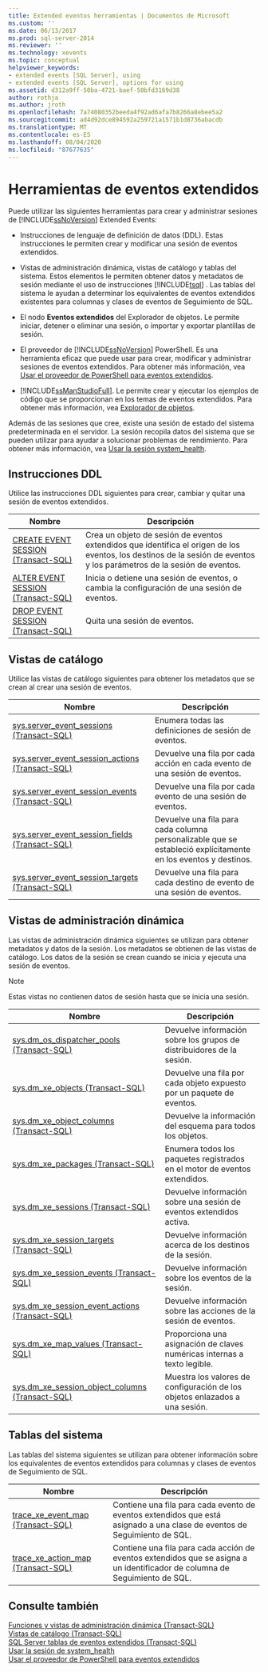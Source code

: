 ```yaml
---
title: Extended eventos herramientas | Documentos de Microsoft
ms.custom: ''
ms.date: 06/13/2017
ms.prod: sql-server-2014
ms.reviewer: ''
ms.technology: xevents
ms.topic: conceptual
helpviewer_keywords:
- extended events [SQL Server], using
- extended events [SQL Server], options for using
ms.assetid: d312a9ff-50ba-4721-baef-50bfd3169d38
author: rothja
ms.author: jroth
ms.openlocfilehash: 7a74080352beeda4f92ad6afa7b8266a8ebee5a2
ms.sourcegitcommit: ad4d92dce894592a259721a1571b1d8736abacdb
ms.translationtype: MT
ms.contentlocale: es-ES
ms.lasthandoff: 08/04/2020
ms.locfileid: "87677635"
---
```

# <a name="extended-events-tools"></a>Herramientas de eventos extendidos
  Puede utilizar las siguientes herramientas para crear y administrar sesiones de [!INCLUDE[ssNoVersion](../../includes/ssnoversion-md.md)] Extended Events:  
  
-   Instrucciones de lenguaje de definición de datos (DDL). Estas instrucciones le permiten crear y modificar una sesión de eventos extendidos.  
  
-   Vistas de administración dinámica, vistas de catálogo y tablas del sistema. Estos elementos le permiten obtener datos y metadatos de sesión mediante el uso de instrucciones [!INCLUDE[tsql](../../includes/tsql-md.md)] . Las tablas del sistema le ayudan a determinar los equivalentes de eventos extendidos existentes para columnas y clases de eventos de Seguimiento de SQL.  
  
-   El nodo **Eventos extendidos** del Explorador de objetos. Le permite iniciar, detener o eliminar una sesión, o importar y exportar plantillas de sesión.  
  
-   El proveedor de [!INCLUDE[ssNoVersion](../../includes/ssnoversion-md.md)] PowerShell. Es una herramienta eficaz que puede usar para crear, modificar y administrar sesiones de eventos extendidos. Para obtener más información, vea [Usar el proveedor de PowerShell para eventos extendidos](use-the-powershell-provider-for-extended-events.md).  
  
-   [!INCLUDE[ssManStudioFull](../../includes/ssmanstudiofull-md.md)]. Le permite crear y ejecutar los ejemplos de código que se proporcionan en los temas de eventos extendidos. Para obtener más información, vea [Explorador de objetos](../../ssms/object/object-explorer.md).  
  
 Además de las sesiones que cree, existe una sesión de estado del sistema predeterminada en el servidor. La sesión recopila datos del sistema que se pueden utilizar para ayudar a solucionar problemas de rendimiento. Para obtener más información, vea [Usar la sesión system_health](use-the-ssms-xe-profiler.md).  
  
## <a name="ddl-statements"></a>Instrucciones DDL  
 Utilice las instrucciones DDL siguientes para crear, cambiar y quitar una sesión de eventos extendidos.  
  
|Nombre|Descripción|  
|----------|-----------------|  
|[CREATE EVENT SESSION &#40;Transact-SQL&#41;](/sql/t-sql/statements/create-event-session-transact-sql)|Crea un objeto de sesión de eventos extendidos que identifica el origen de los eventos, los destinos de la sesión de eventos y los parámetros de la sesión de eventos.|  
|[ALTER EVENT SESSION &#40;Transact-SQL&#41;](/sql/t-sql/statements/alter-event-session-transact-sql)|Inicia o detiene una sesión de eventos, o cambia la configuración de una sesión de eventos.|  
|[DROP EVENT SESSION &#40;Transact-SQL&#41;](/sql/t-sql/statements/drop-event-session-transact-sql)|Quita una sesión de eventos.|  
  
## <a name="catalog-views"></a>Vistas de catálogo  
 Utilice las vistas de catálogo siguientes para obtener los metadatos que se crean al crear una sesión de eventos.  
  
|Nombre|Descripción|  
|----------|-----------------|  
|[sys.server_event_sessions &#40;Transact-SQL&#41;](/sql/relational-databases/system-catalog-views/sys-server-event-sessions-transact-sql)|Enumera todas las definiciones de sesión de eventos.|  
|[sys.server_event_session_actions &#40;Transact-SQL&#41;](/sql/relational-databases/system-catalog-views/sys-server-event-session-actions-transact-sql)|Devuelve una fila por cada acción en cada evento de una sesión de eventos.|  
|[sys.server_event_session_events &#40;Transact-SQL&#41;](/sql/relational-databases/system-catalog-views/sys-server-event-session-events-transact-sql)|Devuelve una fila por cada evento de una sesión de eventos.|  
|[sys.server_event_session_fields &#40;Transact-SQL&#41;](/sql/relational-databases/system-catalog-views/sys-server-event-session-fields-transact-sql)|Devuelve una fila para cada columna personalizable que se estableció explícitamente en los eventos y destinos.|  
|[sys.server_event_session_targets &#40;Transact-SQL&#41;](/sql/relational-databases/system-catalog-views/sys-server-event-session-targets-transact-sql)|Devuelve una fila para cada destino de evento de una sesión de eventos.|  
  
## <a name="dynamic-management-views"></a>Vistas de administración dinámica  
 Las vistas de administración dinámica siguientes se utilizan para obtener metadatos y datos de la sesión. Los metadatos se obtienen de las vistas de catálogo. Los datos de la sesión se crean cuando se inicia y ejecuta una sesión de eventos.  
  
> [!NOTE]  
>  Estas vistas no contienen datos de sesión hasta que se inicia una sesión.  
  
|Nombre|Descripción|  
|----------|-----------------|  
|[sys.dm_os_dispatcher_pools &#40;Transact-SQL&#41;](/sql/relational-databases/system-dynamic-management-views/sys-dm-os-dispatcher-pools-transact-sql)|Devuelve información sobre los grupos de distribuidores de la sesión.|  
|[sys.dm_xe_objects &#40;Transact-SQL&#41;](/sql/relational-databases/system-dynamic-management-views/sys-dm-xe-objects-transact-sql)|Devuelve una fila por cada objeto expuesto por un paquete de eventos.|  
|[sys.dm_xe_object_columns &#40;Transact-SQL&#41;](/sql/relational-databases/system-dynamic-management-views/sys-dm-xe-object-columns-transact-sql)|Devuelve la información del esquema para todos los objetos.|  
|[sys.dm_xe_packages &#40;Transact-SQL&#41;](/sql/relational-databases/system-dynamic-management-views/sys-dm-xe-packages-transact-sql)|Enumera todos los paquetes registrados en el motor de eventos extendidos.|  
|[sys.dm_xe_sessions &#40;Transact-SQL&#41;](/sql/relational-databases/system-dynamic-management-views/sys-dm-xe-sessions-transact-sql)|Devuelve información sobre una sesión de eventos extendidos activa.|  
|[sys.dm_xe_session_targets &#40;Transact-SQL&#41;](/sql/relational-databases/system-dynamic-management-views/sys-dm-xe-session-targets-transact-sql)|Devuelve información acerca de los destinos de la sesión.|  
|[sys.dm_xe_session_events &#40;Transact-SQL&#41;](/sql/relational-databases/system-dynamic-management-views/sys-dm-xe-session-events-transact-sql)|Devuelve información sobre los eventos de la sesión.|  
|[sys.dm_xe_session_event_actions &#40;Transact-SQL&#41;](/sql/relational-databases/system-dynamic-management-views/sys-dm-xe-session-event-actions-transact-sql)|Devuelve información sobre las acciones de la sesión de eventos.|  
|[sys.dm_xe_map_values &#40;Transact-SQL&#41;](/sql/relational-databases/system-dynamic-management-views/sys-dm-xe-map-values-transact-sql)|Proporciona una asignación de claves numéricas internas a texto legible.|  
|[sys.dm_xe_session_object_columns &#40;Transact-SQL&#41;](/sql/relational-databases/system-dynamic-management-views/sys-dm-xe-session-object-columns-transact-sql)|Muestra los valores de configuración de los objetos enlazados a una sesión.|  
  
## <a name="system-tables"></a>Tablas del sistema  
 Las tablas del sistema siguientes se utilizan para obtener información sobre los equivalentes de eventos extendidos para columnas y clases de eventos de Seguimiento de SQL.  
  
|Nombre|Descripción|  
|----------|-----------------|  
|[trace_xe_event_map &#40;Transact-SQL&#41;](/sql/relational-databases/system-tables/extended-events-tables-trace-xe-event-map)|Contiene una fila para cada evento de eventos extendidos que está asignado a una clase de eventos de Seguimiento de SQL.|  
|[trace_xe_action_map &#40;Transact-SQL&#41;](/sql/relational-databases/system-tables/extended-events-tables-trace-xe-action-map)|Contiene una fila para cada acción de eventos extendidos que se asigna a un identificador de columna de Seguimiento de SQL.|  
  
## <a name="see-also"></a>Consulte también  
 [Funciones y vistas de administración dinámica &#40;Transact-SQL&#41;](../views/views.md)   
 [Vistas de catálogo &#40;Transact-SQL&#41;](/sql/relational-databases/system-catalog-views/catalog-views-transact-sql)   
 [SQL Server tablas de eventos extendidos &#40;Transact-SQL&#41;](/sql/relational-databases/system-tables/system-tables-transact-sql)   
 [Usar la sesión de system_health](use-the-ssms-xe-profiler.md)   
 [Usar el proveedor de PowerShell para eventos extendidos](use-the-powershell-provider-for-extended-events.md)  
  
  
